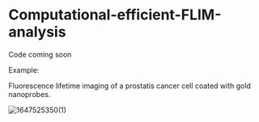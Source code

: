 # Computational-efficient-FLIM-analysis

Code coming soon

Example:

Fluorescence lifetime imaging of a prostatis cancer cell coated with gold nanoprobes. 

![1647525350(1)](https://user-images.githubusercontent.com/35866553/158824485-482aee8f-63c3-4f8e-95bc-bb8a048dd195.png)
